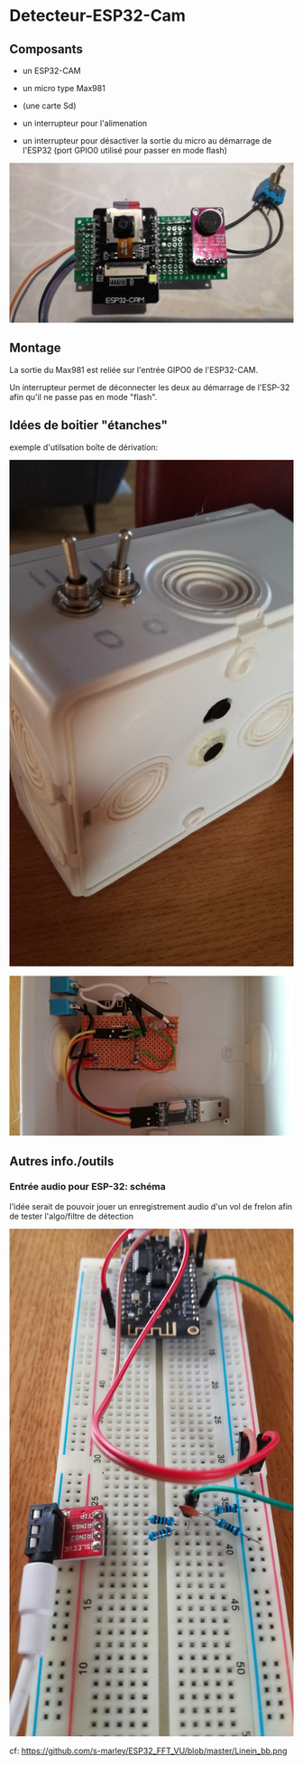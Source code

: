 # Detecteur-ESP32-Cam

## Composants

- un ESP32-CAM

- un micro type Max981

- (une carte Sd)

- un interrupteur pour l'alimenation

- un interrupteur pour désactiver la sortie du micro au démarrage de l'ESP32 (port GPIO0 utilisé pour passer en mode flash)

![ESP32-CAM et micro Max981](ESP32-CAM_Max981.jpg?raw=true "ESP32-CAM et micro Max981")


## Montage

La sortie du Max981 est reliée sur l'entrée GIPO0 de l'ESP32-CAM.

Un interrupteur permet de déconnecter les deux au démarrage de l'ESP-32 afin qu'il ne passe pas en mode "flash".

## Idées de boitier "étanches"

exemple d'utilsation boîte de dérivation:


![Boitier_ESP32-CAM_micro_switchs](Boitier_ESP32-CAM_micro_switchs_power_et_mic.jpg?raw=true "Boitier_ESP32-CAM_micro_switchs")

![Boitier_ESP32-CAM_micro_switchs](Boitier_ESP32-CAM_micro_switchs_power_et_mic_inside.jpg?raw=true "Boitier_ESP32-CAM_micro_switchs")


## Autres info./outils

### Entrée audio pour ESP-32: schéma

l'idée serait de pouvoir jouer un enregistrement audio d'un vol de frelon afin de tester l'algo/filtre de détection

![ESP32_FFT_VU_entree_audio_jack](ESP32_FFT_VU_entree_audio_jack.jpg?raw=true "ESP32_FFT_VU_entree_audio_jack.jpg")

cf: https://github.com/s-marley/ESP32_FFT_VU/blob/master/Linein_bb.png